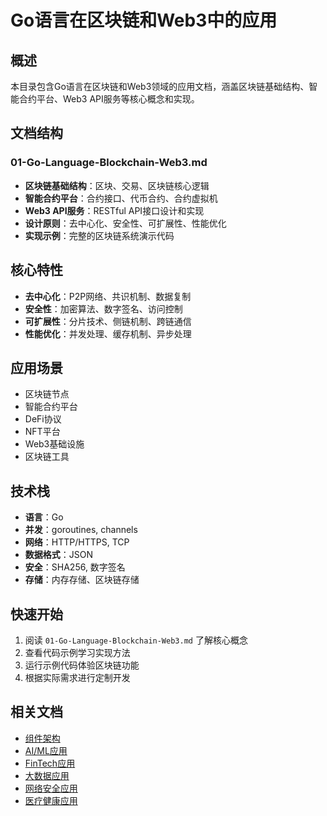 # Go语言在区块链和Web3中的应用

## 概述

本目录包含Go语言在区块链和Web3领域的应用文档，涵盖区块链基础结构、智能合约平台、Web3 API服务等核心概念和实现。

## 文档结构

### 01-Go-Language-Blockchain-Web3.md

- **区块链基础结构**：区块、交易、区块链核心逻辑
- **智能合约平台**：合约接口、代币合约、合约虚拟机
- **Web3 API服务**：RESTful API接口设计和实现
- **设计原则**：去中心化、安全性、可扩展性、性能优化
- **实现示例**：完整的区块链系统演示代码

## 核心特性

- **去中心化**：P2P网络、共识机制、数据复制
- **安全性**：加密算法、数字签名、访问控制
- **可扩展性**：分片技术、侧链机制、跨链通信
- **性能优化**：并发处理、缓存机制、异步处理

## 应用场景

- 区块链节点
- 智能合约平台
- DeFi协议
- NFT平台
- Web3基础设施
- 区块链工具

## 技术栈

- **语言**：Go
- **并发**：goroutines, channels
- **网络**：HTTP/HTTPS, TCP
- **数据格式**：JSON
- **安全**：SHA256, 数字签名
- **存储**：内存存储、区块链存储

## 快速开始

1. 阅读 `01-Go-Language-Blockchain-Web3.md` 了解核心概念
2. 查看代码示例学习实现方法
3. 运行示例代码体验区块链功能
4. 根据实际需求进行定制开发

## 相关文档

- [组件架构](../组件架构/)
- [AI/ML应用](../04-AI-ML/Go语言/)
- [FinTech应用](../06-FinTech/Go语言/)
- [大数据应用](../07-Big-Data/Go语言/)
- [网络安全应用](../08-Cybersecurity/Go语言/)
- [医疗健康应用](../09-Healthcare/Go语言/)
